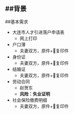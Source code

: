 ##背景
- 

##基本需求
- 大连市人才引进落户申请表
    - 网上打印
- 户口薄
    - 夫妻双方，原件+复印件
- 身份证
    - 夫妻双方，原件+复印件
- 结婚证
    - 夫妻双方，原件+复印件
- 劳动合同
    - 赵贺东
    - **风险：失业证明**
- 社会保险缴费明细
    - 夫妻双方，原件+复印件